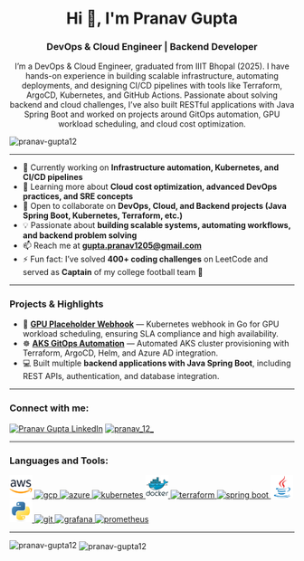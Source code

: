 <h1 align="center">Hi 👋, I'm Pranav Gupta</h1>
<h3 align="center">DevOps & Cloud Engineer | Backend Developer</h3>
<p align="center">
I’m a DevOps & Cloud Engineer, graduated from IIIT Bhopal (2025).  
I have hands-on experience in building scalable infrastructure, automating deployments, and designing CI/CD pipelines with tools like Terraform, ArgoCD, Kubernetes, and GitHub Actions.  
Passionate about solving backend and cloud challenges, I’ve also built RESTful applications with Java Spring Boot and worked on projects around GitOps automation, GPU workload scheduling, and cloud cost optimization.
</p>


<p align="left"> 
  <img src="https://komarev.com/ghpvc/?username=pranav-gupta12&label=Profile%20views&color=0e75b6&style=flat" alt="pranav-gupta12" /> 
</p>

---

- 🔭 Currently working on **Infrastructure automation, Kubernetes, and CI/CD pipelines**  
- 🌱 Learning more about **Cloud cost optimization, advanced DevOps practices, and SRE concepts**  
- 👯 Open to collaborate on **DevOps, Cloud, and Backend projects (Java Spring Boot, Kubernetes, Terraform, etc.)**  
- 💡 Passionate about **building scalable systems, automating workflows, and backend problem solving**  
- 📫 Reach me at **gupta.pranav1205@gmail.com**  
- ⚡ Fun fact: I’ve solved **400+ coding challenges** on LeetCode and served as **Captain** of my college football team 🚀  

---

<h3 align="left">Projects & Highlights</h3>

- 🚀 [**GPU Placeholder Webhook**](https://github.com/pranav-gupta12/k8s-webhook) — Kubernetes webhook in Go for GPU workload scheduling, ensuring SLA compliance and high availability.  
- ☸️ [**AKS GitOps Automation**](https://github.com/pranav-gupta12/aks-gitops-terraform-argocd) — Automated AKS cluster provisioning with Terraform, ArgoCD, Helm, and Azure AD integration.  
- 💻 Built multiple **backend applications with Java Spring Boot**, including REST APIs, authentication, and database integration.  

---

<h3 align="left">Connect with me:</h3>
<p align="left">
<a href="https://www.linkedin.com/in/pranav-gupta-b68761228/" target="blank"><img align="center" src="https://raw.githubusercontent.com/rahuldkjain/github-profile-readme-generator/master/src/images/icons/Social/linked-in-alt.svg" alt="Pranav Gupta LinkedIn" height="30" width="40" /></a>
<a href="https://www.leetcode.com/pranav_12_" target="blank"><img align="center" src="https://raw.githubusercontent.com/rahuldkjain/github-profile-readme-generator/master/src/images/icons/Social/leet-code.svg" alt="pranav_12_" height="30" width="40" /></a>
</p>

---

<h3 align="left">Languages and Tools:</h3>
<p align="left"> 
  <a href="https://aws.amazon.com"><img src="https://raw.githubusercontent.com/devicons/devicon/master/icons/amazonwebservices/amazonwebservices-original-wordmark.svg" alt="aws" width="40" height="40"/> </a>
  <a href="https://cloud.google.com/"><img src="https://www.vectorlogo.zone/logos/google_cloud/google_cloud-icon.svg" alt="gcp" width="40" height="40"/> </a>
  <a href="https://azure.microsoft.com/"><img src="https://www.vectorlogo.zone/logos/microsoft_azure/microsoft_azure-icon.svg" alt="azure" width="40" height="40"/> </a>
  <a href="https://kubernetes.io/"><img src="https://www.vectorlogo.zone/logos/kubernetes/kubernetes-icon.svg" alt="kubernetes" width="40" height="40"/> </a>
  <a href="https://www.docker.com/"><img src="https://raw.githubusercontent.com/devicons/devicon/master/icons/docker/docker-original-wordmark.svg" alt="docker" width="40" height="40"/> </a>
  <a href="https://www.terraform.io/"><img src="https://www.vectorlogo.zone/logos/terraformio/terraformio-icon.svg" alt="terraform" width="40" height="40"/> </a>
  <a href="https://spring.io/projects/spring-boot"><img src="https://www.vectorlogo.zone/logos/springio/springio-icon.svg" alt="spring boot" width="40" height="40"/> </a>
  <a href="https://www.java.com/"><img src="https://raw.githubusercontent.com/devicons/devicon/master/icons/java/java-original.svg" alt="java" width="40" height="40"/> </a>
  <a href="https://www.python.org/"><img src="https://raw.githubusercontent.com/devicons/devicon/master/icons/python/python-original.svg" alt="python" width="40" height="40"/> </a>
  <a href="https://git-scm.com/"><img src="https://www.vectorlogo.zone/logos/git-scm/git-scm-icon.svg" alt="git" width="40" height="40"/> </a>
  <a href="https://grafana.com/"><img src="https://www.vectorlogo.zone/logos/grafana/grafana-icon.svg" alt="grafana" width="40" height="40"/> </a>
  <a href="https://prometheus.io/"><img src="https://www.vectorlogo.zone/logos/prometheusio/prometheusio-icon.svg" alt="prometheus" width="40" height="40"/> </a>
</p>

---

<p><img align="left" src="https://github-readme-stats.vercel.app/api/top-langs?username=pranav-gupta12&show_icons=true&locale=en&layout=compact" alt="pranav-gupta12" /></p>

<p>&nbsp;<img align="center" src="https://github-readme-stats.vercel.app/api?username=pranav-gupta12&show_icons=true&locale=en" alt="pranav-gupta12" /></p>

<!-- <p><img align="center" src="https://github-readme-streak-stats.herokuapp.com/?user=pranav-gupta12&" alt="pranav-gupta12" /></p> -->
